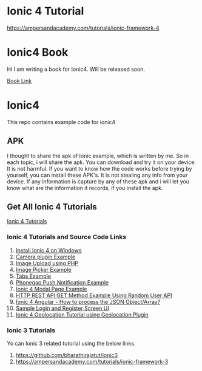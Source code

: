 # Ionic 4 Tutorial

https://ampersandacademy.com/tutorials/ionic-framework-4

# Ionic4 Book

Hi I am writing a book for Ionic4. Will be released soon.

<a href="https://ampersandacademy.com/publications/">Book Link</a>

# Ionic4
This repo contains example code for ionic4

## APK
I thought to share the apk of Ionic example, which is written by me. So in each topic, i will share the apk. You can download and try it on your device. It is not harmful. If you want to know how the code works before trying by yourself, you can install these APK's. It is not stealing any info from your device. If any information is capture by any of these apk and i will let you know what are the information it records, if you install the apk. 

## Get All Ionic 4 Tutorials

<a href="https://ampersandacademy.com/tutorials/ionic-framework-4">Ionic 4 Tutorials</a>

### Ionic 4 Tutorials and Source Code Links

1. <a href="https://ampers
andacademy.com/tutorials/ionic-framework-4/install-ionic4-on-windows-10">Install Ionic 4 on Windows</a>
2. <a href="https://github.com/bharathirajatut/ionic4/tree/master/camera-example">Camera plugin Example</a>
3. <a href="https://github.com/bharathirajatut/ionic4/tree/master/camera-image-upload-example-php">Image Upload using PHP</a>
4. <a href="https://github.com/bharathirajatut/ionic4/tree/master/gallery-image-picker-example">Image Picker Example </a>
5. <a href="https://github.com/bharathirajatut/ionic4/tree/master/tabs-example">Tabs Example</a>
6. <a href="https://github.com/bharathirajatut/ionic4/tree/master/push-notification-android-example">Phonegap Push Notification Example</a>
7. <a href="https://github.com/bharathirajatut/ionic4/tree/master/modal-example-with-ipl-data"> Ionic 4 Modal Page Example</a>
8. <a href="https://github.com/bharathirajatut/ionic4/tree/master/http-rest-api-get-method-example-random-users">HTTP REST API GET Method Example Using Random User API</a>
9. <a href="https://ampersandacademy.com/tutorials/ionic-framework-4/ionic-4-angular-how-to-process-the-json-object-array">Ionic 4 Angular - How to process the JSON Object/Array?</a>
10. <a href="https://github.com/bharathirajatut/ionic4/tree/master/sample-login-ui-example">Sample Login and Register Screen UI </a>
11. <a href="https://github.com/bharathirajatut/ionic4/tree/master/geolocation(latitude%2Clongitude)-example"> Ionic 4 Geolocation Tutorial using Geolocation Plugin</a>

### Ionic 3 Tutorials

Yo can Ionic 3 related tutorial using the below links.
1. https://github.com/bharathirajatut/ionic3
2. https://ampersandacademy.com/tutorials/ionic-framework-3
